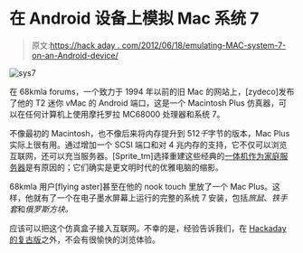 # 在 Android 设备上模拟 Mac 系统 7

> 原文:[https://hack aday . com/2012/06/18/emulating-MAC-system-7-on-an-Android-device/](https://hackaday.com/2012/06/18/emulating-mac-system-7-on-an-android-device/)

![](../Images/947994c05f57a3973c752513bc428332.png "sys7")

在 68kmla forums，一个致力于 1994 年以前的旧 Mac 的网站上，[zydeco]发布了他的 T2 迷你 vMac 的 Android 端口，这是一个 Macintosh Plus 仿真器，可以在任何计算机上使用摩托罗拉 MC68000 处理器和系统 7。

不像最初的 Macintosh，也不像后来将内存提升到 512*千*字节的版本，Mac Plus 实际上很有用。通过增加一个 SCSI 端口和对 4 兆内存的支持，它不仅可以浏览互联网，还可以充当服务器。[Sprite_tm]选择重建这些经典的[一体机作为家庭服务器](http://hackaday.com/2010/11/04/mac-se-reborn-as-a-server-and-mac-emulator/)是有原因的；它们确实是更文明时代的优雅电脑的缩影。

68kmla 用户[flying aster]甚至在他的 nook touch 里放了一个 Mac Plus。这样，他就有了一个在电子墨水屏幕上运行的完整的系统 7 安装，包括*旅鼠*、*铁手套*和*俄罗斯方块。*

应该可以把这个仿真盒子接入互联网。不幸的是，经验告诉我们，在 [Hackaday 的复古版](http://retro.hackaday.com/)之外，不会有很愉快的浏览体验。